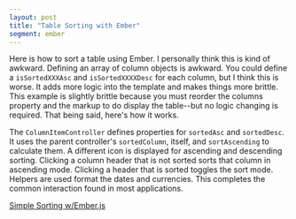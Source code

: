 ```yaml
---
layout: post
title: "Table Sorting with Ember"
segment: ember
---
```


Here is how to sort a table using Ember. I personally think this is
kind of awkward. Defining an array of column objects is awkward. You
could define a `isSortedXXXAsc` and `isSortedXXXXDesc` for each
column, but I think this is worse. It adds more logic into the
template and makes things more brittle. This example is slightly
brittle because you must reorder the columns property and the markup
to do display the table--but no logic changing is required. That being
said, here's how it works.

The `ColumnItemController` defines properties for `sortedAsc` and
`sortedDesc`. It uses the parent controller's `sortedColumn`, itself,
and `sortAscending` to calculate them. A different icon is displayed
for ascending and descending sorting. Clicking a column header that is
not sorted sorts that column in ascending mode. Clicking a header that
is sorted toggles the sort mode. Helpers are used format the dates and
currencies. This completes the common interaction found in most
applications.

<a class="jsbin-embed"
href="http://jsbin.com/omagiq/4/embed?live">Simple Sorting
w/Ember.js</a><script
src="http://static.jsbin.com/js/embed.js"></script>
